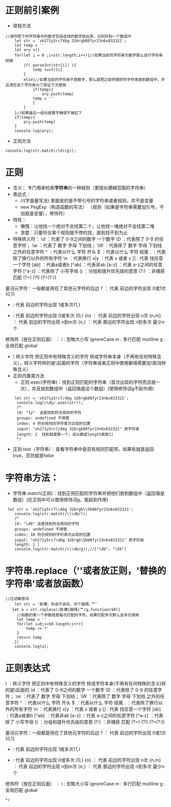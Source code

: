# 正则前引案例
- 常规方法
```
//请你把下列字符串中的数字包括连续的数字挑出来，分别存到一个数组中
    let str = 'xh271y5rc74bg 326rgb087yr23n6x832321';
    let temp = ''
    let ary =[]
    for(let i = 0 ;i<str.length;i++){//如果当前的字符串为数字那么进行字符串拼接
        if( parseInt(str[i]) ){
            temp +=str[i]
        }
        else{//如果当前的字符串不是数字，那么就把之前拼接好的字符串放到数组中，并且清空这个字符串为了保证下次使用
            if(temp){
                ary.push(temp)
            temp = ''
            }           
        }
    }//如果最后一组也是数字确保不被拉下
    if(temp){
        ary.push(temp)
    }
    console.log(ary);    
```
- 正则方法
```
console.log(str.match(/\d+/g));
```
# 正则
- 含义： 专门用来检索**字符串**的一种规则（更擅长模糊范围的字符串）
- 表达式：
  - //(字面量写法) 里面放的是不带引号的字符串或者规则，并不是变量
  - new PegExp（构造函数的写法） （规则｛如果是字符串需要加引号，不加就是变量｝，修饰符）
- 特性：
  - 懒惰：让他找一个绝对不会找第二个，让他找一堆绝对不会找第二堆
  - 贪婪：只要符合某个规则就不停的找，直到找不到为止
- 特殊转义符：
\d     ：代表了 0-9之间的数字  一个数字
\D     ：代表除了 0-9 的任意字符；
\w     ：代表了 数字 字母  下划线；
\W     ：代表除了 数字 字母 下划线 之外的任意字符 
^      ：代表以什么 字符 开头
$      ：代表以什么 字符 结尾
.      ：代表除了换行以外的所有字符
\n     ：代表换行
x|y    ：代表 x 或者 y
[]     : 代表 找任意一个字符
[ab]   ：代表a或者b
[^ab]  ：代表非ab
[a-z]  ：代表 a-z之间的任意字符
[^a-z] ：代表除了 小写字母
()     ：分组和提升优先级的意思
(?:)   ：非捕获 匹配
            (?=)
            (?!)
            (?=(?:))

量词元字符：一般都是用在了其他元字符的后边 
?   ： 代表 前边的字符出现 0或1次 {0,1}
+   :  代表 前边的字符出现 1或多次{1,}
*   :  代表 前边的字符出现 0或多次 {0,}
{n} ： 代表 前边的字符出现 n次
{n,m} ： 代表 前边的字符出现 n到m次
{n,} ： 代表 那边的字符出现 n到多次 最少n个

修饰符（放在正则后面） ：
i : 忽略大小写  ignoreCase
m : 多行匹配  mutiline
g : 全局匹配  global

  - \  转义字符 把正则中有特殊含义的字符 转成字符串本身（不再有任何特殊含义），转义字符转的是\后面的字符（字符串或者正则中使用都得需要加\取消特殊含义）
- 正则内置类方法
  - 正则.exec(字符串)：找到正则匹配的字符串（首次出现的字符而且就一次），并且放到数组中（返回值是这个数组）(使用修饰词g不起作用)
```
    let str = 'xh271y5rc7/4bg 326rgb087yr23n6x832321';     
     console.log(/\dy/.exec(str));
     /*
     [0: "1y"  这是找到符合规则的字符
     groups: undefined 不用管
     index: 4 符合规则的字符首次出现的位置
     input: "xh271y5rc7/4bg 326rgb087yr23n6x832321" 原字符串
     length: 1  找到就是第一个，说以数组length就是1]
     */
```
  - 正则.test（字符串）：查看字符串中是否有规则匹配项，如果有就是返回true，否则就是false
# 字符串方法：
  - 字符串.match(正则)：找到正则匹配的字符串并把他们放到数组中（返回值是数组）(在正则中可以使用修饰词g，能起到作用)
```
 let str = 'xh271y5rc7\\4bg 326rgb\\5b087yr23n6x832321';  
    console.log(str.match(/\\\db/));
    /*
    [0: "\4b" 这是找到符合规则的字符
    groups: undefined 不用管
    index: 10 符合规则的字符首次出现的位置
    input: "xh271y5rc7\4bg 326rgb\5b087yr23n6x832321" 原字符串
    length: 1 ]
    console.log(str.match(/\\\db/g));//["\4b", "\5b"]
```
# 字符串.replace（''或者放正则，'替换的字符串'或者放函数）
```
//过滤敏感词
    let str = '卧槽，你会不会玩，你个脑残,艹'
   let a = str.replace(/卧槽|脑残|艹/g,function($0){
     //函数的第一个参数就是每次匹配的字符，如果匹配多次那么会多次调用        
     let temp = ''
     for(let i=0;i<$0.length;i++){
         temp +='*'
     }
     return temp
    })
    console.log(a);
```












# 正则表达式



\      ：转义字符   把正则中有特殊含义的字符 转成字符本身(不再有任何特殊的含义)转的是\后面的
\d     ：代表了 0-9之间的数字  一个数字
\D     ：代表除了 0-9 的任意字符；
\w     ：代表了 数字 字母  下划线；
\W     ：代表除了 数字 字母 下划线 之外的任意字符 
^      ：代表以什么 字符 开头
$      ：代表以什么 字符 结尾
.      ：代表除了换行以外的所有字符
\n     ：代表换行
x|y    ：代表 x 或者 y
[]     : 代表 找任意一个字符
[ab]   ：代表a或者b
[^ab]  ：代表非ab
[a-z]  ：代表 a-z之间的任意字符
[^a-z] ：代表除了 小写字母
()     ：分组和提升优先级的意思
(?:)   ：非捕获 匹配
            (?=)
            (?!)
            (?=(?:))

量词元字符：一般都是用在了其他元字符的后边 
?   ： 代表 前边的字符出现 0或1次 {0,1}
+   :  代表 前边的字符出现 1或多次{1,}
*   :  代表 前边的字符出现 0或多次 {0,}
{n} ： 代表 前边的字符出现 n次
{n,m} ： 代表 前边的字符出现 n到m次
{n,} ： 代表 那边的字符出现 n到多次 最少n个

修饰符（放在正则后面） ：
i : 忽略大小写  ignoreCase
m : 多行匹配  mutiline
g : 全局匹配  global

    */
